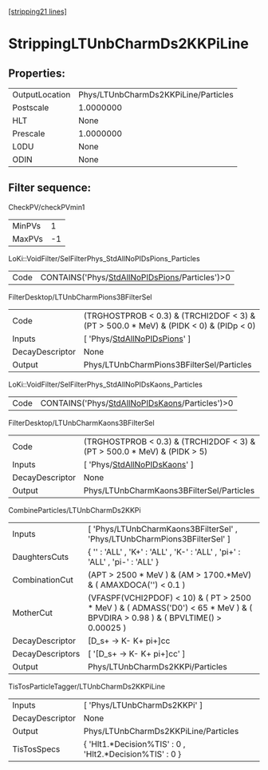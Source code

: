 [[stripping21 lines]](./stripping21-index)

# StrippingLTUnbCharmDs2KKPiLine

## Properties:

|                |                                      |
|----------------|--------------------------------------|
| OutputLocation | Phys/LTUnbCharmDs2KKPiLine/Particles |
| Postscale      | 1.0000000                            |
| HLT            | None                                 |
| Prescale       | 1.0000000                            |
| L0DU           | None                                 |
| ODIN           | None                                 |

## Filter sequence:

CheckPV/checkPVmin1

|        |     |
|--------|-----|
| MinPVs | 1   |
| MaxPVs | -1  |

LoKi::VoidFilter/SelFilterPhys_StdAllNoPIDsPions_Particles

|      |                                                                                                    |
|------|----------------------------------------------------------------------------------------------------|
| Code | CONTAINS('Phys/[StdAllNoPIDsPions](./stripping21-commonparticles-stdallnopidspions)/Particles')\>0 |

FilterDesktop/LTUnbCharmPions3BFilterSel

|                 |                                                                                            |
|-----------------|--------------------------------------------------------------------------------------------|
| Code            | (TRGHOSTPROB \< 0.3) & (TRCHI2DOF \< 3) & (PT \> 500.0 \* MeV) & (PIDK \< 0) & (PIDp \< 0) |
| Inputs          | [ 'Phys/[StdAllNoPIDsPions](./stripping21-commonparticles-stdallnopidspions)' ]          |
| DecayDescriptor | None                                                                                       |
| Output          | Phys/LTUnbCharmPions3BFilterSel/Particles                                                  |

LoKi::VoidFilter/SelFilterPhys_StdAllNoPIDsKaons_Particles

|      |                                                                                                    |
|------|----------------------------------------------------------------------------------------------------|
| Code | CONTAINS('Phys/[StdAllNoPIDsKaons](./stripping21-commonparticles-stdallnopidskaons)/Particles')\>0 |

FilterDesktop/LTUnbCharmKaons3BFilterSel

|                 |                                                                                   |
|-----------------|-----------------------------------------------------------------------------------|
| Code            | (TRGHOSTPROB \< 0.3) & (TRCHI2DOF \< 3) & (PT \> 500.0 \* MeV) & (PIDK \> 5)      |
| Inputs          | [ 'Phys/[StdAllNoPIDsKaons](./stripping21-commonparticles-stdallnopidskaons)' ] |
| DecayDescriptor | None                                                                              |
| Output          | Phys/LTUnbCharmKaons3BFilterSel/Particles                                         |

CombineParticles/LTUnbCharmDs2KKPi

|                  |                                                                                                                                     |
|------------------|-------------------------------------------------------------------------------------------------------------------------------------|
| Inputs           | [ 'Phys/LTUnbCharmKaons3BFilterSel' , 'Phys/LTUnbCharmPions3BFilterSel' ]                                                         |
| DaughtersCuts    | { '' : 'ALL' , 'K+' : 'ALL' , 'K-' : 'ALL' , 'pi+' : 'ALL' , 'pi-' : 'ALL' }                                                        |
| CombinationCut   | (APT \> 2500 \* MeV ) & (AM \> 1700.\*MeV) & ( AMAXDOCA('') \< 0.1 )                                                                |
| MotherCut        | (VFASPF(VCHI2PDOF) \< 10) & ( PT \> 2500 \* MeV ) & ( ADMASS('D0') \< 65 \* MeV ) & ( BPVDIRA \> 0.98 ) & ( BPVLTIME() \> 0.00025 ) |
| DecayDescriptor  | [D_s+ -\> K- K+ pi+]cc                                                                                                            |
| DecayDescriptors | [ '[D_s+ -\> K- K+ pi+]cc' ]                                                                                                    |
| Output           | Phys/LTUnbCharmDs2KKPi/Particles                                                                                                    |

TisTosParticleTagger/LTUnbCharmDs2KKPiLine

|                 |                                                           |
|-----------------|-----------------------------------------------------------|
| Inputs          | [ 'Phys/LTUnbCharmDs2KKPi' ]                            |
| DecayDescriptor | None                                                      |
| Output          | Phys/LTUnbCharmDs2KKPiLine/Particles                      |
| TisTosSpecs     | { 'Hlt1.\*Decision%TIS' : 0 , 'Hlt2.\*Decision%TIS' : 0 } |

